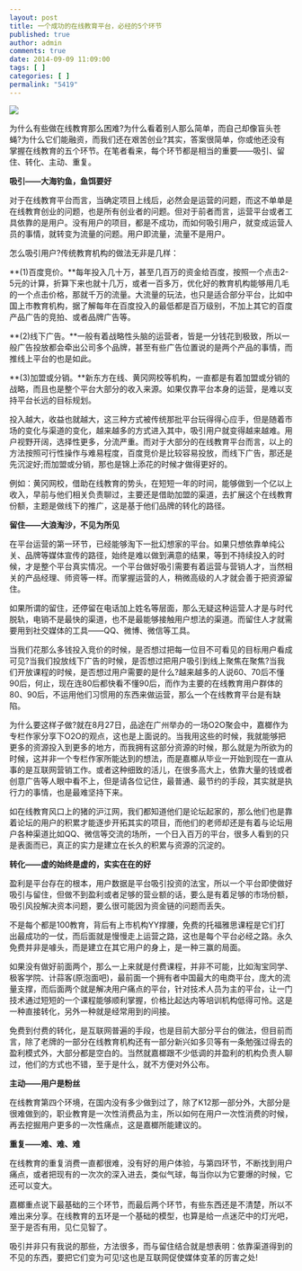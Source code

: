 ```yaml
---
layout: post
title: 一个成功的在线教育平台，必经的5个环节
published: true
author: admin
comments: true
date: 2014-09-09 11:09:00
tags: [ ]
categories: [ ]
permalink: "5419"
---
```

![][1]

为什么有些做在线教育那么困难?为什么看着别人那么简单，而自己却像盲头苍蝇?为什么它们能融资，而我们还在艰苦创业?其实，答案很简单，你或他还没有掌握在线教育的五个环节。在笔者看来，每个环节都是相当的重要——吸引、留住、转化、主动、重复。

**吸引——大海钓鱼，鱼饵要好**

对于在线教育平台而言，当确定项目上线后，必然会是运营的问题，而这不单单是在线教育创业的问题，也是所有创业者的问题。但对于前者而言，运营平台或者工具依靠的是用户。没有用户的项目，都是不成功，而如何吸引用户，就变成运营人员的事情，就转变为流量的问题。用户即流量，流量不是用户。

怎么吸引用户?传统教育机构的做法无非是几样：

**(1)百度竞价。**每年投入几十万，甚至几百万的资金给百度，按照一个点击2-5元的计算，折算下来也就十几万，或者一百多万，优化好的教育机构能够用几毛的一个点击价格，那就千万的流量。大流量的玩法，也只是适合部分平台，比如中国上市教育机构，据了解每年在百度投入的最低都是百万级别，不加上其它的百度产品广告的竞拍、或者品牌广告等。

**(2)线下广告。**一般有着战略性头脑的运营者，皆是一分钱花到极致，所以一般广告投放都会牵出公司多个品牌，甚至有些广告位置说的是两个产品的事情，而推线上平台的也是如此。

**(3)加盟或分销。**新东方在线、黄冈网校等机构，一直都是有着加盟或分销的战略，而且也是整个平台大部分的收入来源。如果仅靠平台本身的运营，是难以支持平台长远的目标规划。

投入越大，收益也就越大，这三种方式被传统那批平台玩得得心应手，但是随着市场的变化与渠道的变化，越来越多的方式进入其中，吸引用户就变得越来越难。用户视野开阔，选择性更多，分流严重。而对于大部分的在线教育平台而言，以上的方法按照可行性操作与难易程度，百度竞价是比较容易投放，而线下广告，那还是先沉淀好;而加盟或分销，那也是锦上添花的时候才做得更好的。

例如：黄冈网校，借助在线教育的势头，在短短一年的时间，能够做到一个亿以上收入，早前与他们相关负责聊过，主要还是借助加盟的渠道，去扩展这个在线教育份额，主题是做线下的推广，这是基于他们品牌的转化的路径。

**留住——大浪淘沙，不见为所见**

在平台运营的第一环节，已经能够淘下一批幻想家的平台。如果只想依靠单纯公关、品牌等媒体宣传的路径，始终是难以做到满意的结果，等到不持续投入的时候，才是整个平台真实情况。一个平台做好吸引需要有着运营与营销人才，当然相关的产品经理、师资等一样。而掌握运营的人，稍微高级的人才就会善于把资源留住。

如果所谓的留住，还停留在电话加上姓名等层面，那么无疑这种运营人才是与时代脱轨，电销不是最快的渠道，也不是最能够接触用户想法的渠道。而留住人才就需要用到社交媒体的工具——QQ、微博、微信等工具。

当我们花那么多钱投入竞价的时候，是否想过把每一位目不可看见的目标用户看成可见?当我们投放线下广告的时候，是否想过把用户吸引到线上聚焦在聚焦?当我们开放课程的时候，是否想过用户需要的是什么?越来越多的人说60、70后不懂90后，何止，现在连80后都快看不懂90后，而作为主要的在线教育用户群体的80、90后，不运用他们习惯用的东西来做运营，那么一个在线教育平台是有缺陷。

为什么要这样子做?就在8月27日，品途在广州举办的一场O2O聚会中，嘉榔作为专栏作家分享下O2O的观点，这也是上面说的。当我用这些的时候，我就能够把更多的资源投入到更多的地方，而我拥有这部分资源的时候，那么就是为所欲为的时候，这并非一个专栏作家所能达到的想法，而是嘉榔从毕业一开始到现在一直从事的是互联网营销工作。或者这种细致的活儿，在很多高大上，依靠大量的钱或者创意广告等人眼中看不上，但是请各位记住，最普通、最节约的手段，其实就是执行力的事情，也是最难坚持下来。

如在线教育风口上的猪的沪江网，我们都知道他们是论坛起家的，那么他们也是靠着论坛的用户的积累才能逐步开拓其实的项目，而他们的老师却还是有着与论坛用户各种渠道比如QQ、微信等交流的场所，一个日入百万的平台，很多人看到的只是表面而已，真正的实力是建立在长久的积累与资源的沉淀的。

**转化——虚的始终是虚的，实实在在的好**

盈利是平台存在的根本，用户数据是平台吸引投资的法宝，所以一个平台即使做好吸引与留住，但做不到盈利或者足够的营业额的话，要么是有着足够的市场份额，吸引风投解决资本问题，要么很可能因为资金链的问题而丢失。

不是每个都是100教育，背后有上市机构YY撑腰，免费的托福雅思课程是它们打出最成功的一仗，而后面就是慢慢走上运营之路，这也是每个平台必经之路。永久免费并非是噱头，而是建立在其它用户的身上，是一种三赢的局面。

如果没有做好前面两个，那么一上来就是付费课程，并非不可能，比如淘宝同学、极客学院、计蒜客(原泡面吧)，最前面一个拥有者中国最大的电商平台，庞大的流量支撑，而后面两个就是解决用户痛点的平台，针对技术人员为主的平台，让一门技术通过短短的一个课程能够顺利掌握，价格比起达内等培训机构低得可怜。这是一种直接转化，另外一种就是经常用到的间接。

免费到付费的转化，是互联网普遍的手段，也是目前大部分平台的做法，但目前而言，除了老牌的一部分在线教育机构还有一部分新兴如多贝等有一条勉强过得去的盈利模式外，大部分都是空白的。当然就嘉榔跟不少低调的并盈利的机构负责人聊过，他们的方式也不错，至于是什么，就不方便对外公布。

**主动——用户是粉丝**

在线教育第四个环境，在国内没有多少做到过了，除了K12那一部分外，大部分是很难做到的，职业教育是一次性消费品为主，所以如何在用户一次性消费的时候，再去挖掘用户更多的一次性痛点，这是嘉榔所能建议的。

**重复——难、难、难**

在线教育的重复消费一直都很难，没有好的用户体验，与第四环节，不断找到用户痛点，或者把现有的一次次的深入进去，类似气球，每当你以为它要爆的时候，它还可以变大。

嘉榔重点说下最基础的三个环节，而最后两个环节，有些东西还是不清楚，所以不难出来分享。在线教育的五环是一个基础的模型，也算是给一点迷茫中的灯光吧，至于是否有用，见仁见智了。

吸引并非只有我说的那些，方法很多，而与留住结合就是想表明：依靠渠道得到的不见的东西，要把它们变为可见!这也是互联网促使媒体变革的厉害之处!

 [1]: http://yongz.com/yz/wp-content/uploads/2014/09/9f573277e612ec152927f81588c46ec7.jpg
